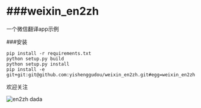 ###weixin_en2zh
============

一个微信翻译app示例

###安装

```shell
pip install -r requirements.txt
python setup.py build
python setup.py install
pip install -e git+git:git@github.com:yishenggudou/weixin_en2zh.git#egg=weixin_en2zh
```


欢迎关注

![en2zh dada](https://github.com/yishenggudou/weixin_en2zh/raw/master/qrcode_for_gh_0bd07407d9f6_1280.jpg "en2zh")
